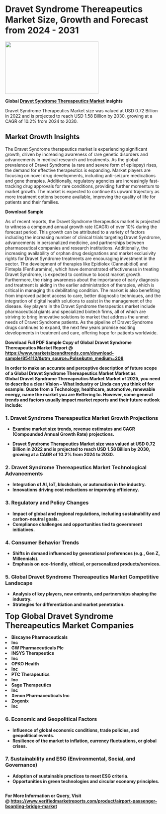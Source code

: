 <H1>Dravet Syndrome Thereapeutics Market Size, Growth and Forecast from 2024 - 2031</H1><img class="aligncenter size-medium wp-image-584254" src="https://thirdeyenews.in/wp-content/uploads/2024/09/Global-Market-Research-300x168.jpeg" alt="" width="300" height="168" /><p><strong>Global&nbsp;<a href="https://www.marketsizeandtrends.com/download-sample/854112/&amp;utm_source=Pulse&amp;utm_medium=208">Dravet Syndrome Thereapeutics Market</a> Insights</strong></p><p>Dravet Syndrome Therapeutics Market size was valued at USD 0.72 Billion in 2022 and is projected to reach USD 1.58 Billion by 2030, growing at a CAGR of 10.2% from 2024 to 2030.</p><p><h2>Market Growth Insights</h2> <p>The Dravet Syndrome therapeutics market is experiencing significant growth, driven by increasing awareness of rare genetic disorders and advancements in medical research and treatments. As the global prevalence of Dravet Syndrome (a rare and severe form of epilepsy) rises, the demand for effective therapeutics is expanding. Market players are focusing on novel drug developments, including anti-seizure medications and gene therapies. Additionally, regulatory agencies are increasingly fast-tracking drug approvals for rare conditions, providing further momentum to market growth. The market is expected to continue its upward trajectory as more treatment options become available, improving the quality of life for patients and their families.</p> <p><strong>Download Sample</strong></p> <p>As of recent reports, the Dravet Syndrome therapeutics market is projected to witness a compound annual growth rate (CAGR) of over 10% during the forecast period. This growth can be attributed to a variety of factors including the increasing number of clinical trials targeting Dravet Syndrome, advancements in personalized medicine, and partnerships between pharmaceutical companies and research institutions. Additionally, the increasing availability of orphan drug designations and market exclusivity rights for Dravet Syndrome treatments are encouraging investment in the sector. The development of therapies like Epidiolex (Cannabidiol) and Fintepla (Fenfluramine), which have demonstrated effectiveness in treating Dravet Syndrome, is expected to continue to boost market growth. Furthermore, the rising awareness about the importance of early diagnosis and treatment is aiding in the earlier administration of therapies, which is critical in managing this debilitating condition. The market is also benefiting from improved patient access to care, better diagnostic techniques, and the integration of digital health solutions to assist in the management of the disease. Key players in the Dravet Syndrome therapeutics market include pharmaceutical giants and specialized biotech firms, all of which are striving to bring innovative solutions to market that address the unmet needs of Dravet Syndrome patients. As the pipeline of Dravet Syndrome drugs continues to expand, the next few years promise exciting developments in treatment and care, offering hope for patients worldwide.</p> <p><strong></p><p><span class=""><strong>Download Full PDF Sample Copy of Global Dravet Syndrome Thereapeutics Market Report</strong> @ <a href="https://www.marketsizeandtrends.com/download-sample/854112/&amp;utm_source=Pulse&amp;utm_medium=208" target="_blank">https://www.marketsizeandtrends.com/download-sample/854112/&amp;utm_source=Pulse&amp;utm_medium=208</a></span></p><p>In order to make an accurate and perceptive description of future scope of a Global&nbsp;Dravet Syndrome Thereapeutics Market Market as Global&nbsp;Dravet Syndrome Thereapeutics Market Market of 2025, you need to describe a clear Vision &ndash; What Industry or Linda can you think of for example: Quote from a Technology, healthcare, automotive, renewable energy, name the market you are Reffering to. However, some general trends and factors usually impact market reports and their future outlook include:</p><h3>1.&nbsp;<strong>Dravet Syndrome Thereapeutics Market Growth Projections</strong></h3><ul><li>Examine market size trends, revenue estimates and CAGR (Compounded Annual Growth Rate) projections.</li><li><p>Dravet Syndrome Therapeutics Market size was valued at USD 0.72 Billion in 2022 and is projected to reach USD 1.58 Billion by 2030, growing at a CAGR of 10.2% from 2024 to 2030.</p></li></ul><h3>2.&nbsp;<strong>Dravet Syndrome Thereapeutics Market Technological Advancements</strong></h3><ul><li>Integration of AI, IoT, blockchain, or automation in the industry.</li><li>Innovations driving cost reductions or improving efficiency.</li></ul><h3>3.&nbsp;<strong>Regulatory and Policy Changes</strong></h3><ul><li>Impact of global and regional regulations, including sustainability and carbon-neutral goals.</li><li>Compliance challenges and opportunities tied to government initiatives.</li></ul><h3>4.&nbsp;<strong>Consumer Behavior Trends</strong></h3><ul><li>Shifts in demand influenced by generational preferences (e.g., Gen Z, Millennials).</li><li>Emphasis on eco-friendly, ethical, or personalized products/services.</li></ul><h3>5.&nbsp;<strong>Global Dravet Syndrome Thereapeutics Market Competitive Landscape</strong></h3><ul><li>Analysis of key players, new entrants, and partnerships shaping the industry.</li><li>Strategies for differentiation and market penetration.</li></ul><p data-pm-slice="1 1 []"><span style="color: inherit; font-family: inherit; font-size: 25px;">Top Global Dravet Syndrome Thereapeutics Market Companies</span></p><div class="" data-test-id=""><p><li>Biscayne Pharmaceuticals</li><li> Inc</li><li> GW Pharmaceuticals Plc</li><li> INSYS Therapeutics</li><li> Inc</li><li> OPKO Health</li><li> Inc</li><li> PTC Therapeutics</li><li> Inc</li><li> Sage Therapeutics</li><li> Inc</li><li> Xenon Pharmaceuticals Inc</li><li> Zogenix</li><li> Inc</li></p></div><h3>6.&nbsp;<strong>Economic and Geopolitical Factors</strong></h3><ul><li>Influence of global economic conditions, trade policies, and geopolitical events.</li><li>Resilience of the market to inflation, currency fluctuations, or global crises.</li></ul><h3>7.&nbsp;<strong>Sustainability and ESG (Environmental, Social, and Governance)</strong></h3><ul><li>Adoption of sustainable practices to meet ESG criteria.</li><li>Opportunities in green technologies and circular economy principles.</li></ul><h2><strong style="font-size: 14px;">For More Information or Query, Visit @&nbsp;</strong><a style="background-color: #ffffff; font-size: 14px;" href="https://www.marketsizeandtrends.com/report/dravet-syndrome-thereapeutics-market/" target="_blank">https://www.verifiedmarketreports.com/product/airport-passenger-boarding-bridge-market</a></h2>
